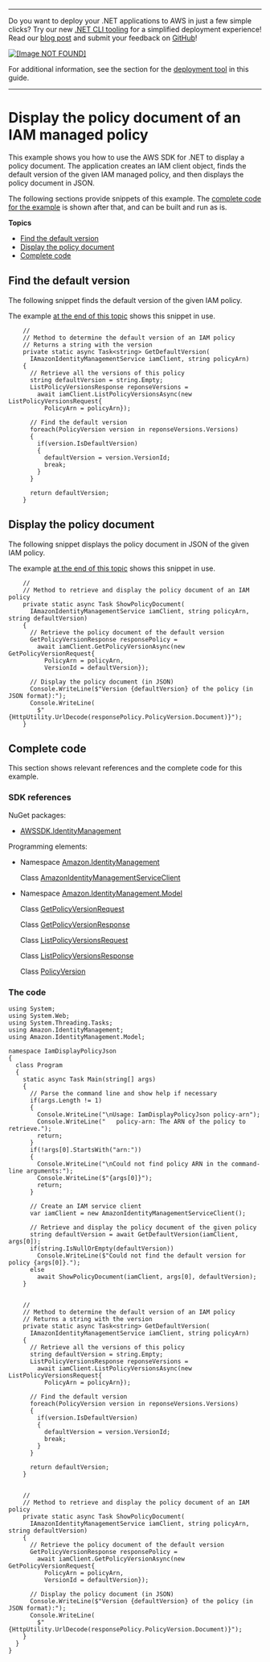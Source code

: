 --------

Do you want to deploy your \.NET applications to AWS in just a few simple clicks? Try our new [\.NET CLI tooling](https://www.nuget.org/packages/AWS.Deploy.CLI/) for a simplified deployment experience\! Read our [blog post](https://aws.amazon.com/blogs/developer/reimagining-the-aws-net-deployment-experience/) and submit your feedback on [GitHub](https://github.com/aws/aws-dotnet-deploy)\!

 [ ![\[Image NOT FOUND\]](http://docs.aws.amazon.com/sdk-for-net/v3/developer-guide/images/BannerButton.png) ](https://github.com/aws/aws-dotnet-deploy/)

For additional information, see the section for the [deployment tool](https://docs.aws.amazon.com/sdk-for-net/v3/developer-guide/deployment-tool.html) in this guide\.

--------

# Display the policy document of an IAM managed policy<a name="iam-policies-display"></a>

This example shows you how to use the AWS SDK for \.NET to display a policy document\. The application creates an IAM client object, finds the default version of the given IAM managed policy, and then displays the policy document in JSON\.

The following sections provide snippets of this example\. The [complete code for the example](#iam-policies-display-complete-code) is shown after that, and can be built and run as is\.

**Topics**
+ [Find the default version](#iam-policies-display-version)
+ [Display the policy document](#iam-policies-display-doc)
+ [Complete code](#iam-policies-display-complete-code)

## Find the default version<a name="iam-policies-display-version"></a>

The following snippet finds the default version of the given IAM policy\.

The example [at the end of this topic](#iam-policies-display-complete-code) shows this snippet in use\.

```
    //
    // Method to determine the default version of an IAM policy
    // Returns a string with the version
    private static async Task<string> GetDefaultVersion(
      IAmazonIdentityManagementService iamClient, string policyArn)
    {
      // Retrieve all the versions of this policy
      string defaultVersion = string.Empty;
      ListPolicyVersionsResponse reponseVersions =
        await iamClient.ListPolicyVersionsAsync(new ListPolicyVersionsRequest{
          PolicyArn = policyArn});

      // Find the default version
      foreach(PolicyVersion version in reponseVersions.Versions)
      {
        if(version.IsDefaultVersion)
        {
          defaultVersion = version.VersionId;
          break;
        }
      }

      return defaultVersion;
    }
```

## Display the policy document<a name="iam-policies-display-doc"></a>

The following snippet displays the policy document in JSON of the given IAM policy\.

The example [at the end of this topic](#iam-policies-display-complete-code) shows this snippet in use\.

```
    //
    // Method to retrieve and display the policy document of an IAM policy
    private static async Task ShowPolicyDocument(
      IAmazonIdentityManagementService iamClient, string policyArn, string defaultVersion)
    {
      // Retrieve the policy document of the default version
      GetPolicyVersionResponse responsePolicy =
        await iamClient.GetPolicyVersionAsync(new GetPolicyVersionRequest{
          PolicyArn = policyArn,
          VersionId = defaultVersion});

      // Display the policy document (in JSON)
      Console.WriteLine($"Version {defaultVersion} of the policy (in JSON format):");
      Console.WriteLine(
        $"{HttpUtility.UrlDecode(responsePolicy.PolicyVersion.Document)}");
    }
```

## Complete code<a name="iam-policies-display-complete-code"></a>

This section shows relevant references and the complete code for this example\.

### SDK references<a name="w8aac19c21c25c19b5b1"></a>

NuGet packages:
+ [AWSSDK\.IdentityManagement](https://www.nuget.org/packages/AWSSDK.IdentityManagement)

Programming elements:
+ Namespace [Amazon\.IdentityManagement](https://docs.aws.amazon.com/sdkfornet/v3/apidocs/items/IAM/NIAM.html)

  Class [AmazonIdentityManagementServiceClient](https://docs.aws.amazon.com/sdkfornet/v3/apidocs/items/IAM/TIAMServiceClient.html)
+ Namespace [Amazon\.IdentityManagement\.Model](https://docs.aws.amazon.com/sdkfornet/v3/apidocs/items/IAM/NIAMModel.html)

  Class [GetPolicyVersionRequest](https://docs.aws.amazon.com/sdkfornet/v3/apidocs/items/IAM/TGetPolicyVersionRequest.html)

  Class [GetPolicyVersionResponse](https://docs.aws.amazon.com/sdkfornet/v3/apidocs/items/IAM/TGetPolicyVersionResponse.html)

  Class [ListPolicyVersionsRequest](https://docs.aws.amazon.com/sdkfornet/v3/apidocs/items/IAM/TListPolicyVersionsRequest.html)

  Class [ListPolicyVersionsResponse](https://docs.aws.amazon.com/sdkfornet/v3/apidocs/items/IAM/TListPolicyVersionsResponse.html)

  Class [PolicyVersion](https://docs.aws.amazon.com/sdkfornet/v3/apidocs/items/IAM/TPolicyVersion.html)

### The code<a name="w8aac19c21c25c19b7b1"></a>

```
using System;
using System.Web;
using System.Threading.Tasks;
using Amazon.IdentityManagement;
using Amazon.IdentityManagement.Model;

namespace IamDisplayPolicyJson
{
  class Program
  {
    static async Task Main(string[] args)
    {
      // Parse the command line and show help if necessary
      if(args.Length != 1)
      {
        Console.WriteLine("\nUsage: IamDisplayPolicyJson policy-arn");
        Console.WriteLine("   policy-arn: The ARN of the policy to retrieve.");
        return;
      }
      if(!args[0].StartsWith("arn:"))
      {
        Console.WriteLine("\nCould not find policy ARN in the command-line arguments:");
        Console.WriteLine($"{args[0]}");
        return;
      }

      // Create an IAM service client
      var iamClient = new AmazonIdentityManagementServiceClient();

      // Retrieve and display the policy document of the given policy
      string defaultVersion = await GetDefaultVersion(iamClient, args[0]);
      if(string.IsNullOrEmpty(defaultVersion))
        Console.WriteLine($"Could not find the default version for policy {args[0]}.");
      else
        await ShowPolicyDocument(iamClient, args[0], defaultVersion);
    }


    //
    // Method to determine the default version of an IAM policy
    // Returns a string with the version
    private static async Task<string> GetDefaultVersion(
      IAmazonIdentityManagementService iamClient, string policyArn)
    {
      // Retrieve all the versions of this policy
      string defaultVersion = string.Empty;
      ListPolicyVersionsResponse reponseVersions =
        await iamClient.ListPolicyVersionsAsync(new ListPolicyVersionsRequest{
          PolicyArn = policyArn});

      // Find the default version
      foreach(PolicyVersion version in reponseVersions.Versions)
      {
        if(version.IsDefaultVersion)
        {
          defaultVersion = version.VersionId;
          break;
        }
      }

      return defaultVersion;
    }


    //
    // Method to retrieve and display the policy document of an IAM policy
    private static async Task ShowPolicyDocument(
      IAmazonIdentityManagementService iamClient, string policyArn, string defaultVersion)
    {
      // Retrieve the policy document of the default version
      GetPolicyVersionResponse responsePolicy =
        await iamClient.GetPolicyVersionAsync(new GetPolicyVersionRequest{
          PolicyArn = policyArn,
          VersionId = defaultVersion});

      // Display the policy document (in JSON)
      Console.WriteLine($"Version {defaultVersion} of the policy (in JSON format):");
      Console.WriteLine(
        $"{HttpUtility.UrlDecode(responsePolicy.PolicyVersion.Document)}");
    }
  }
}
```